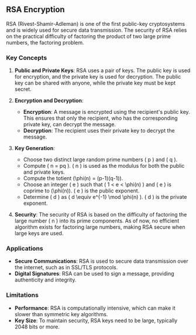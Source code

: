 ## RSA Encryption

RSA (Rivest-Shamir-Adleman) is one of the first public-key cryptosystems and is widely used for secure data transmission. The security of RSA relies on the practical difficulty of factoring the product of two large prime numbers, the factoring problem.

### Key Concepts

1. **Public and Private Keys**: RSA uses a pair of keys. The public key is used for encryption, and the private key is used for decryption. The public key can be shared with anyone, while the private key must be kept secret.

2. **Encryption and Decryption**:
   - **Encryption**: A message is encrypted using the recipient's public key. This ensures that only the recipient, who has the corresponding private key, can decrypt the message.
   - **Decryption**: The recipient uses their private key to decrypt the message.

3. **Key Generation**:
   - Choose two distinct large random prime numbers \( p \) and \( q \).
   - Compute \( n = pq \). \( n \) is used as the modulus for both the public and private keys.
   - Compute the totient \(\phi(n) = (p-1)(q-1)\).
   - Choose an integer \( e \) such that \( 1 < e < \phi(n) \) and \( e \) is coprime to \(\phi(n)\). \( e \) is the public exponent.
   - Determine \( d \) as \( d \equiv e^{-1} \mod \phi(n) \). \( d \) is the private exponent.

4. **Security**: The security of RSA is based on the difficulty of factoring the large number \( n \) into its prime components. As of now, no efficient algorithm exists for factoring large numbers, making RSA secure when large keys are used.

### Applications

- **Secure Communications**: RSA is used to secure data transmission over the internet, such as in SSL/TLS protocols.
- **Digital Signatures**: RSA can be used to sign a message, providing authenticity and integrity.

### Limitations

- **Performance**: RSA is computationally intensive, which can make it slower than symmetric key algorithms.
- **Key Size**: To maintain security, RSA keys need to be large, typically 2048 bits or more.